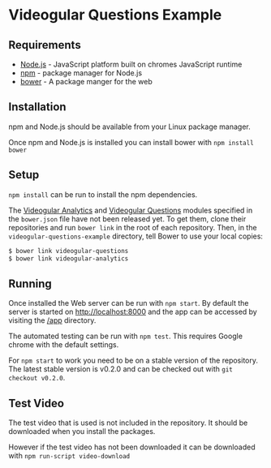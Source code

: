 Videogular Questions Example
============================

Requirements
------------

* [Node.js](http://nodejs.org/) - JavaScript platform built on chromes JavaScript runtime
* [npm](https://www.npmjs.org/) - package manager for Node.js
* [bower](http://bower.io/) - A package manger for the web

Installation
------------

npm and Node.js should be available from your Linux package manager.

Once npm and Node.js is installed you can install bower with `npm install bower`

Setup
-----

`npm install` can be run to install the npm dependencies.

The [Videogular Analytics](https://github.com/soton-ecs-2014-gdp-12/videogular-analytics)
and [Videogular Questions](https://github.com/soton-ecs-2014-gdp-12/videogular-questions)
modules specified in the `bower.json` file have not been released yet. To get
them, clone their repositories and run `bower link` in the root of each
repository. Then, in the `videogular-questions-example` directory, tell Bower
to use your local copies:

```sh
$ bower link videogular-questions
$ bower link videogular-analytics
```

Running
-------

Once installed the Web server can be run with `npm start`.  By default the
server is started on [http://localhost:8000](http://localhost:8000) and the app
can be accessed by visiting the [/app](http://localhost:8000/app/) directory.

The automated testing can be run with `npm test`.
This requires Google chrome with the default settings.

For `npm start` to work you need to be on a stable version of the repository.
The latest stable version is v0.2.0 and can be checked out with `git checkout
v0.2.0`.

Test Video
----------

The test video that is used is not included in the repository. It should be
downloaded when you install the packages.

However if the test video has not been downloaded it can be downloaded with
`npm run-script video-download`

